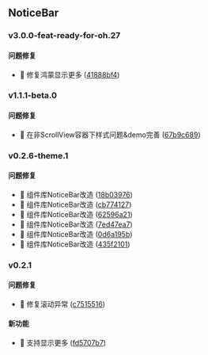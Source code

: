 ## NoticeBar

### v3.0.0-feat-ready-for-oh.27

#### 问题修复
* 🐛 修复鸿蒙显示更多 ([41888bf4](https://atta-gitlab.xtrfr.cn/atta-team/fe/fe-arch/components/xtd-rn/commit/41888bf49194e5448a0f0db1af11ffd3e31a7962))

### v1.1.1-beta.0

#### 问题修复
* 🐛 在非ScrollView容器下样式问题&demo完善 ([67b9c689](https://atta-gitlab.xtrfr.cn/atta-team/fe/fe-arch/components/xtd-rn/commit/67b9c68976802cd388f2871af73000cc9d91b566))

### v0.2.6-theme.1

#### 问题修复
* 🐛 组件库NoticeBar改造 ([18b03976](https://atta-gitlab.xtrfr.cn/atta-team/fe/fe-arch/components/xtd-rn/commit/18b039766055aa1b94d6e76c851759e651973be1))
* 🐛 组件库NoticeBar改造 ([cb774127](https://atta-gitlab.xtrfr.cn/atta-team/fe/fe-arch/components/xtd-rn/commit/cb774127947d2ba799030ffd45d6d467a34b2021))
* 🐛 组件库NoticeBar改造 ([62596a21](https://atta-gitlab.xtrfr.cn/atta-team/fe/fe-arch/components/xtd-rn/commit/62596a21c7b1e19e016e03736ca2dee97b223d94))
* 🐛 组件库NoticeBar改造 ([7ed47ea7](https://atta-gitlab.xtrfr.cn/atta-team/fe/fe-arch/components/xtd-rn/commit/7ed47ea762bf33114f7fb27be15d0fd955cb2b8e))
* 🐛 组件库NoticeBar改造 ([0d6a195b](https://atta-gitlab.xtrfr.cn/atta-team/fe/fe-arch/components/xtd-rn/commit/0d6a195b95ca24f29aee2a18472b0e31324a91dd))
* 🐛 组件库NoticeBar改造 ([435f2101](https://atta-gitlab.xtrfr.cn/atta-team/fe/fe-arch/components/xtd-rn/commit/435f2101d5bb33a93612aae932d956ecc2a2fc63))

### v0.2.1

#### 问题修复
* 🐛 修复滚动异常 ([c7515516](https://atta-gitlab.xtrfr.cn/atta-team/fe/fe-arch/components/xtd-rn/commit/c7515516829168007d7d6ad622e2fb5e5ad5aefa))

#### 新功能
* 🚀 支持显示更多 ([fd5707b7](https://atta-gitlab.xtrfr.cn/atta-team/fe/fe-arch/components/xtd-rn/commit/fd5707b76864bad22b4d8a219d3076c103f7661b))
